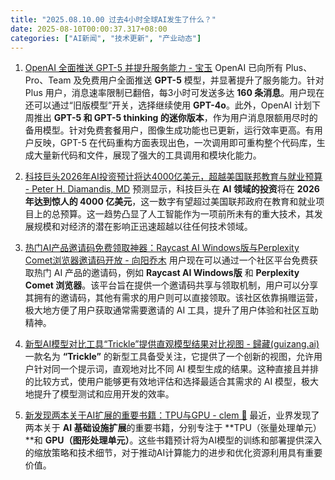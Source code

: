 ```yaml
---
title: "2025.08.10.00 过去4小时全球AI发生了什么？"
date: 2025-08-10T00:00:37.317+08:00
categories: ["AI新闻", "技术更新", "产业动态"]
---
```


1.  [OpenAI 全面推送 GPT-5 并提升服务能力 - 宝玉](https://x.com/dotey/status/1954165338645385491)
    OpenAI 已向所有 Plus、Pro、Team 及免费用户全面推送 **GPT-5** 模型，并显著提升了服务能力。针对 Plus 用户，消息速率限制已翻倍，每3小时可发送多达 **160 条消息**。用户现在还可以通过“旧版模型”开关，选择继续使用 **GPT-4o**。此外，OpenAI 计划下周推出 **GPT-5 和 GPT-5 thinking 的迷你版本**，作为用户消息限额用尽时的备用模型。针对免费套餐用户，图像生成功能也已更新，运行效率更高。有用户反映，GPT-5 在代码重构方面表现出色，一次调用即可重构整个代码库，生成大量新代码和文件，展现了强大的工具调用和模块化能力。

2.  [科技巨头2026年AI投资预计将达4000亿美元，超越美国联邦教育与就业预算 - Peter H. Diamandis, MD](https://x.com/PeterDiamandis/status/1954188599823360430)
    预测显示，科技巨头在 **AI 领域的投资**将在 **2026 年达到惊人的 4000 亿美元**，这一数字有望超过美国联邦政府在教育和就业项目上的总预算。这一趋势凸显了人工智能作为一项前所未有的重大技术，其发展规模和对经济的潜在影响正迅速超越以往任何技术领域。

3.  [热门AI产品邀请码免费领取神器：Raycast AI Windows版与Perplexity Comet浏览器邀请码开放 - 向阳乔木](https://x.com/vista8/status/1954176310022111531)
    用户现在可以通过一个社区平台免费获取热门 AI 产品的邀请码，例如 **Raycast AI Windows版** 和 **Perplexity Comet 浏览器**。该平台旨在提供一个邀请码共享与领取机制，用户可以分享其拥有的邀请码，其他有需求的用户则可以直接领取。该社区依靠捐赠运营，极大地方便了用户获取通常需要邀请的 AI 工具，提升了用户体验和社区互助精神。

4.  [新型AI模型对比工具“Trickle”提供直观模型结果对比视图 - 歸藏(guizang.ai)](https://x.com/op7418/status/1954163051978174592)
    一款名为 **“Trickle”** 的新型工具备受关注，它提供了一个创新的视图，允许用户针对同一个提示词，直观地对比不同 AI 模型生成的结果。这种直接且并排的比较方式，使用户能够更有效地评估和选择最适合其需求的 AI 模型，极大地提升了模型测试和应用开发的效率。

5.  [新发现两本关于AI扩展的重要书籍：TPU与GPU - clem 🤗](https://x.com/ClementDelangue/status/1954168996653093249)
    最近，业界发现了两本关于 **AI 基础设施扩展**的重要书籍，分别专注于 **TPU（张量处理单元）**和 **GPU（图形处理单元）**。这些书籍预计将为AI模型的训练和部署提供深入的缩放策略和技术细节，对于推动AI计算能力的进步和优化资源利用具有重要价值。